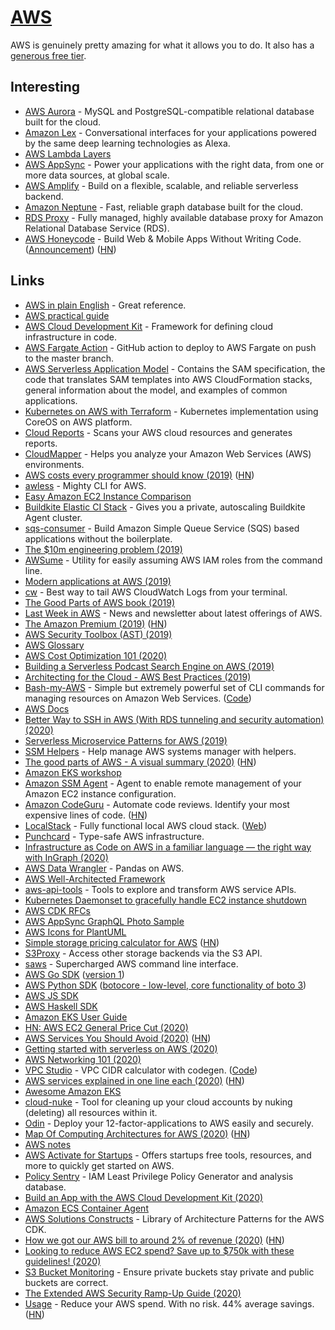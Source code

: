 # [AWS](https://aws.amazon.com/)

AWS is genuinely pretty amazing for what it allows you to do. It also has a [generous free tier](https://aws.amazon.com/free/).

## Interesting

- [AWS Aurora](https://aws.amazon.com/rds/aurora/) - MySQL and PostgreSQL-compatible relational database built for the cloud.
- [Amazon Lex](https://aws.amazon.com/lex/) - Conversational interfaces for your applications powered by the same deep learning technologies as Alexa.
- [AWS Lambda Layers](https://docs.aws.amazon.com/lambda/latest/dg/configuration-layers.html)
- [AWS AppSync](https://aws.amazon.com/appsync/) - Power your applications with the right data, from one or more data sources, at global scale.
- [AWS Amplify](https://aws-amplify.github.io/) - Build on a flexible, scalable, and reliable serverless backend.
- [Amazon Neptune](https://aws.amazon.com/neptune/) - Fast, reliable graph database built for the cloud.
- [RDS Proxy](https://aws.amazon.com/rds/proxy/) - Fully managed, highly available database proxy for Amazon Relational Database Service (RDS).
- [AWS Honeycode](https://www.honeycode.aws/) - Build Web & Mobile Apps Without Writing Code. ([Announcement](https://aws.amazon.com/blogs/aws/introducing-amazon-honeycode-build-web-mobile-apps-without-writing-code/)) ([HN](https://news.ycombinator.com/item?id=23633110))

## Links

- [AWS in plain English](https://www.expeditedssl.com/aws-in-plain-english) - Great reference.
- [AWS practical guide](https://github.com/open-guides/og-aws)
- [AWS Cloud Development Kit](https://github.com/awslabs/aws-cdk) - Framework for defining cloud infrastructure in code.
- [AWS Fargate Action](https://github.com/jessfraz/aws-fargate-action) - GitHub action to deploy to AWS Fargate on push to the master branch.
- [AWS Serverless Application Model](https://github.com/awslabs/serverless-application-model) - Contains the SAM specification, the code that translates SAM templates into AWS CloudFormation stacks, general information about the model, and examples of common applications.
- [Kubernetes on AWS with Terraform](https://github.com/xuwang/kube-aws-terraform) - Kubernetes implementation using CoreOS on AWS platform.
- [Cloud Reports](https://github.com/tensult/cloud-reports) - Scans your AWS cloud resources and generates reports.
- [CloudMapper](https://github.com/duo-labs/cloudmapper) - Helps you analyze your Amazon Web Services (AWS) environments.
- [AWS costs every programmer should know (2019)](https://david-codes.hatanian.com/2019/06/09/aws-costs-every-programmer-should-now.html) ([HN](https://news.ycombinator.com/item?id=20138409))
- [awless](https://github.com/wallix/awless) - Mighty CLI for AWS.
- [Easy Amazon EC2 Instance Comparison](https://ec2instances.info/)
- [Buildkite Elastic CI Stack](https://github.com/buildkite/elastic-ci-stack-for-aws) - Gives you a private, autoscaling Buildkite Agent cluster.
- [sqs-consumer](https://github.com/bbc/sqs-consumer) - Build Amazon Simple Queue Service (SQS) based applications without the boilerplate.
- [The \$10m engineering problem (2019)](https://segment.com/blog/the-10m-engineering-problem/)
- [AWSume](https://github.com/trek10inc/awsume) - Utility for easily assuming AWS IAM roles from the command line.
- [Modern applications at AWS (2019)](https://www.allthingsdistributed.com/2019/08/modern-applications-at-aws.html)
- [cw](https://github.com/lucagrulla/cw) - Best way to tail AWS CloudWatch Logs from your terminal.
- [The Good Parts of AWS book (2019)](https://gumroad.com/l/aws-good-parts)
- [Last Week in AWS](https://www.lastweekinaws.com/) - News and newsletter about latest offerings of AWS.
- [The Amazon Premium (2019)](http://calpaterson.com/amazon-premium.html) ([HN](https://news.ycombinator.com/item?id=21835366))
- [AWS Security Toolbox (AST) (2019)](https://zoph.me/posts/2019-12-16-aws-security-toolbox/)
- [AWS Glossary](https://github.com/sw-yx/aws-glossary)
- [AWS Cost Optimization 101 (2020)](https://cloudonaut.io/aws-cost-optimization-101)
- [Building a Serverless Podcast Search Engine on AWS (2019)](https://medium.com/@budilov/building-a-serverless-podcast-search-engine-on-aws-part-1-f6e58fbc3c06)
- [Architecting for the Cloud - AWS Best Practices (2019)](https://tlakomy.com/architecting-for-the-cloud-aws-best-practices-part-1/)
- [Bash-my-AWS](https://bash-my-aws.org/) - Simple but extremely powerful set of CLI commands for managing resources on Amazon Web Services. ([Code](https://github.com/bash-my-aws/bash-my-aws))
- [AWS Docs](https://docs.aws.amazon.com/)
- [Better Way to SSH in AWS (With RDS tunneling and security automation) (2020)](https://nullsweep.com/a-better-way-to-ssh-in-aws/)
- [Serverless Microservice Patterns for AWS (2019)](https://www.jeremydaly.com/serverless-microservice-patterns-for-aws/)
- [SSM Helpers](https://github.com/disneystreaming/ssm-helpers) - Help manage AWS systems manager with helpers.
- [The good parts of AWS - A visual summary (2020)](https://hassenchaieb.com/aws-good-parts/) ([HN](https://news.ycombinator.com/item?id=22608106))
- [Amazon EKS workshop](https://github.com/pahud/amazon-eks-workshop)
- [Amazon SSM Agent](https://github.com/aws/amazon-ssm-agent) - Agent to enable remote management of your Amazon EC2 instance configuration.
- [Amazon CodeGuru](https://aws.amazon.com/codeguru/) - Automate code reviews. Identify your most expensive lines of code. ([HN](https://news.ycombinator.com/item?id=21695330))
- [LocalStack](https://github.com/localstack/localstack) - Fully functional local AWS cloud stack. ([Web](https://localstack.cloud/))
- [Punchcard](https://github.com/punchcard/punchcard) - Type-safe AWS infrastructure.
- [Infrastructure as Code on AWS in a familiar language — the right way with InGraph (2020)](https://read.acloud.guru/infrastructure-as-code-on-aws-in-a-familiar-language-the-right-way-ingraph-63a8fb4cfff)
- [AWS Data Wrangler](https://github.com/awslabs/aws-data-wrangler) - Pandas on AWS.
- [AWS Well-Architected Framework](https://wa.aws.amazon.com/index.en.html)
- [aws-api-tools](https://github.com/jaypipes/aws-api-tools) - Tools to explore and transform AWS service APIs.
- [Kubernetes Daemonset to gracefully handle EC2 instance shutdown](https://github.com/aws/aws-node-termination-handler)
- [AWS CDK RFCs](https://github.com/aws/aws-cdk-rfcs)
- [AWS AppSync GraphQL Photo Sample](https://github.com/aws-samples/aws-amplify-graphql)
- [AWS Icons for PlantUML](https://github.com/awslabs/aws-icons-for-plantuml)
- [Simple storage pricing calculator for AWS](https://www.duckbillgroup.com/aws-super-simple-storage-calculator/) ([HN](https://news.ycombinator.com/item?id=22971656))
- [S3Proxy](https://github.com/gaul/s3proxy) - Access other storage backends via the S3 API.
- [saws](https://github.com/donnemartin/saws) - Supercharged AWS command line interface.
- [AWS Go SDK](https://github.com/aws/aws-sdk-go-v2) ([version 1](https://github.com/aws/aws-sdk-go))
- [AWS Python SDK](https://github.com/boto/boto3) ([botocore - low-level, core functionality of boto 3](https://github.com/boto/botocore))
- [AWS JS SDK](https://github.com/aws/aws-sdk-js-v3)
- [AWS Haskell SDK](https://github.com/brendanhay/amazonka/)
- [Amazon EKS User Guide](https://github.com/awsdocs/amazon-eks-user-guide)
- [HN: AWS EC2 General Price Cut (2020)](https://news.ycombinator.com/item?id=23129730)
- [AWS Services You Should Avoid (2020)](https://medium.com/teamzerolabs/5-aws-services-you-should-avoid-f45111cc10cd) ([HN](https://news.ycombinator.com/item?id=23131449))
- [Getting started with serverless on AWS (2020)](https://emshea.com/post/serverless-getting-started)
- [AWS Networking 101 (2020)](https://blog.ipspace.net/2020/05/aws-networking-101.html)
- [VPC Studio](https://houqp.github.io/vpcstudio/) - VPC CIDR calculator with codegen. ([Code](https://github.com/houqp/vpcstudio))
- [AWS services explained in one line each (2020)](https://adayinthelifeof.nl/2020/05/20/aws.html) ([HN](https://news.ycombinator.com/item?id=23309269))
- [Awesome Amazon EKS](https://github.com/realvz/awesome-eks)
- [cloud-nuke](https://github.com/gruntwork-io/cloud-nuke) - Tool for cleaning up your cloud accounts by nuking (deleting) all resources within it.
- [Odin](https://github.com/coinbase/odin) - Deploy your 12-factor-applications to AWS easily and securely.
- [Map Of Computing Architectures for AWS (2020)](https://moca.computingarchitectures.com/en/~hello-world/) ([HN](https://news.ycombinator.com/item?id=23497325))
- [AWS notes](https://www.notion.so/AWS-a5192e36ddc74aecb1e8c1ea9221a1e0)
- [AWS Activate for Startups](https://aws.amazon.com/activate/) - Offers startups free tools, resources, and more to quickly get started on AWS.
- [Policy Sentry](https://github.com/salesforce/policy_sentry) - IAM Least Privilege Policy Generator and analysis database.
- [Build an App with the AWS Cloud Development Kit (2020)](https://egghead.io/courses/build-an-app-with-the-aws-cloud-development-kit)
- [Amazon ECS Container Agent](https://github.com/aws/amazon-ecs-agent)
- [AWS Solutions Constructs](https://aws.amazon.com/blogs/aws/aws-solutions-constructs-a-library-of-architecture-patterns-for-the-aws-cdk/) - Library of Architecture Patterns for the AWS CDK.
- [How we got our AWS bill to around 2% of revenue (2020)](https://www.sankalpjonna.com/posts/our-aws-bill-is-2-of-revenue-heres-how-we-did-it) ([HN](https://news.ycombinator.com/item?id=23666999))
- [Looking to reduce AWS EC2 spend? Save up to \$750k with these guidelines! (2020)](https://medium.com/@kavehkhorram/looking-to-reduce-your-aws-costs-save-up-to-750k-with-these-guidelines-e2e6666be912)
- [S3 Bucket Monitoring](https://cronitor.io/s3-monitoring) - Ensure private buckets stay private and public buckets are correct.
- [The Extended AWS Security Ramp-Up Guide (2020)](https://research.nccgroup.com/2020/04/24/the-extended-aws-security-ramp-up-guide/)
- [Usage](https://www.usage.ai/) - Reduce your AWS spend. With no risk. 44% average savings. ([HN](https://news.ycombinator.com/item?id=23776894))
